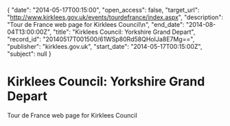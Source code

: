 {
  "date": "2014-05-17T00:15:00", 
  "open_access": false, 
  "target_url": "http://www.kirklees.gov.uk/events/tourdefrance/index.aspx", 
  "description": "Tour de France web page for Kirklees Council\n", 
  "end_date": "2014-08-04T13:00:00Z", 
  "title": "Kirklees Council: Yorkshire Grand Depart", 
  "record_id": "20140517T001500/61WSp80Rd58QHoIJa8E7Mg==", 
  "publisher": "kirklees.gov.uk", 
  "start_date": "2014-05-17T00:15:00Z", 
  "subject": null
}

# Kirklees Council: Yorkshire Grand Depart

Tour de France web page for Kirklees Council
